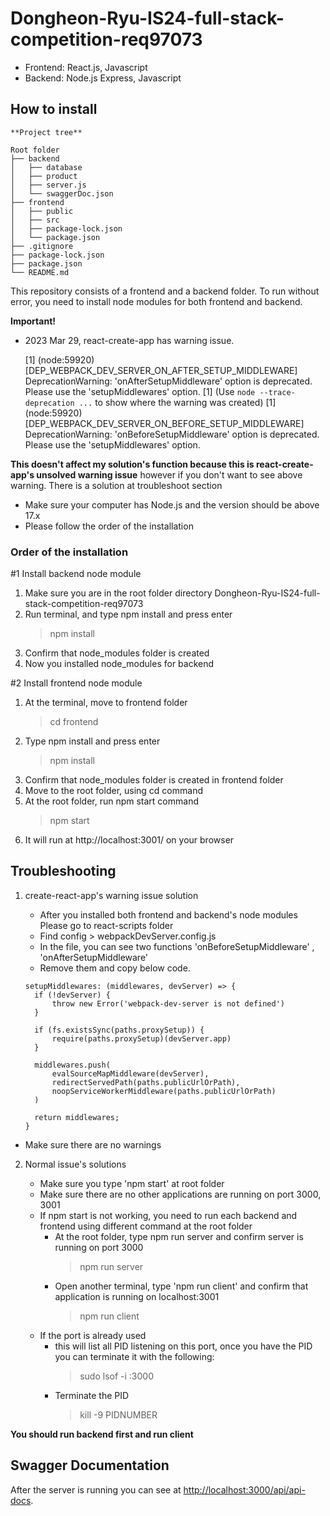 # Dongheon-Ryu-IS24-full-stack-competition-req97073

* Frontend: React.js, Javascript
* Backend: Node.js Express, Javascript

## How to install 
```
**Project tree**

Root folder
├── backend
│   ├── database
│   ├── product
│   ├── server.js
│   └── swaggerDoc.json
├── frontend
│   ├── public
│   ├── src
│   ├── package-lock.json
│   └── package.json
├── .gitignore
├── package-lock.json
├── package.json
└── README.md 

```
This repository consists of a frontend and a backend folder. 
To run without error, you need to install node modules for both frontend and backend.

**Important!**
* 2023 Mar 29, react-create-app has warning issue.

	[1] (node:59920) [DEP_WEBPACK_DEV_SERVER_ON_AFTER_SETUP_MIDDLEWARE] DeprecationWarning: 'onAfterSetupMiddleware' option is deprecated. Please use the 'setupMiddlewares' option.
	[1] (Use `node --trace-deprecation ...` to show where the warning was created)
	[1] (node:59920) [DEP_WEBPACK_DEV_SERVER_ON_BEFORE_SETUP_MIDDLEWARE] DeprecationWarning: 'onBeforeSetupMiddleware' option is deprecated. Please use the 'setupMiddlewares' option.

**This doesn't affect my solution's function because this is react-create-app's unsolved warning issue** however if you don't want to see above warning. There is a solution at troubleshoot section
* Make sure your computer has Node.js and the version should be above 17.x  
* Please follow the order of the installation


### Order of the installation

#1 Install backend node module
1. Make sure you are in the root folder directory Dongheon-Ryu-IS24-full-stack-competition-req97073
2. Run terminal, and type npm install and press enter
	> npm install
3. Confirm that node_modules folder is created
4. Now you installed node_modules for backend

#2 Install frontend node module
1.  At the terminal, move to frontend folder 
      > cd frontend
2. Type npm install and press enter
	 > npm install
3.  Confirm that node_modules folder is created in frontend folder
4.  Move to the root folder, using cd command
5.  At the root folder, run npm start command
	> npm start
6. It will run at http://localhost:3001/ on your browser

## Troubleshooting 

1. create-react-app's warning issue solution

	* After you installed both frontend and backend's node modules Please go to react-scripts folder
	* Find config > webpackDevServer.config.js
	* In the file, you can see two functions 'onBeforeSetupMiddleware' , 'onAfterSetupMiddleware'
	* Remove them and copy below code.
	```
	setupMiddlewares: (middlewares, devServer) => {
      if (!devServer) {
          throw new Error('webpack-dev-server is not defined')
      }
  
      if (fs.existsSync(paths.proxySetup)) {
          require(paths.proxySetup)(devServer.app)
      }
  
      middlewares.push(
          evalSourceMapMiddleware(devServer),
          redirectServedPath(paths.publicUrlOrPath),
          noopServiceWorkerMiddleware(paths.publicUrlOrPath)
      )
  
      return middlewares;
   }
	```
	

* Make sure there are no warnings

2. Normal issue's solutions

	* Make sure you type 'npm start' at root folder
	* Make sure there are no other applications are running on port 3000, 3001
	* If npm start is not working, you need to run each backend and frontend using different command at the root folder
		* At the root folder, type npm run server and confirm server is running on port 3000
			 > npm run server 
		* Open another terminal, type 'npm run client' and confirm that application is running on localhost:3001
			> npm run client
	* If the port is already used
		* this will list all PID listening on this port, once you have the PID you can terminate it with the following:
			> sudo lsof -i :3000	
		* Terminate the PID
			> kill -9 PIDNUMBER


**You should run backend first and run client**


## Swagger Documentation
After the server is running you can see at [http://localhost:3000/api/api-docs](http://localhost:3000/api/api-docs).